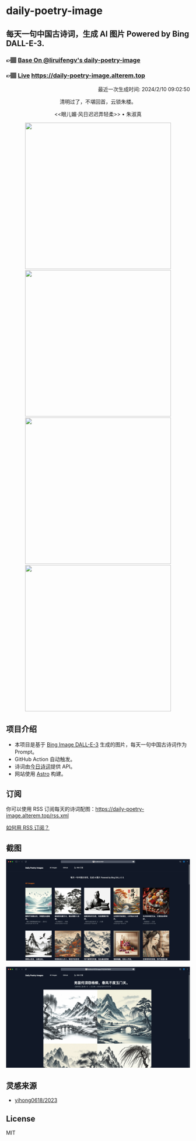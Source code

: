 
# daily-poetry-image

## 每天一句中国古诗词，生成 AI 图片 Powered by Bing DALL-E-3.

### 👉🏽 [Base On @liruifengv's daily-poetry-image](https://github.com/liruifengv/daily-poetry-image)

### 👉🏽 [Live](https://daily-poetry-image.alterem.top/) https://daily-poetry-image.alterem.top

<p align="right">
  最近一次生成时间: 2024/2/10 09:02:50
</p>
<p align="center">
清明过了，不堪回首，云锁朱楼。
</p>
<p align="center">
<<眼儿媚·风日迟迟弄轻柔>> • 朱淑真
</p>
<p align="center">
<img src="https://tse1.mm.bing.net/th/id/OIG1.uvIXI1vWpjqDFufv1kts" height="400" width="400" />
<img src="https://tse3.mm.bing.net/th/id/OIG1.BA.FiQW5WqN_L0pn33gs" height="400" width="400" />
<img src="https://tse1.mm.bing.net/th/id/OIG1.l9UvwXnkXNMZpScFVNor" height="400" width="400" />
<img src="https://tse2.mm.bing.net/th/id/OIG1.qLI9l03a516nH_MKfvLC" height="400" width="400" />
</p>

## 项目介绍

-   本项目是基于 [Bing Image DALL-E-3](https://www.bing.com/images/create) 生成的图片，每天一句中国古诗词作为 Prompt。
-   GitHub Action 自动触发。
-   诗词由[今日诗词](https://www.jinrishici.com/)提供 API。
-   网站使用 [Astro](https://astro.build) 构建。

## 订阅

你可以使用 RSS 订阅每天的诗词配图：https://daily-poetry-image.alterem.top/rss.xml

[如何用 RSS 订阅？](https://zhuanlan.zhihu.com/p/55026716)

## 截图

![图片列表](./screenshots/Snipaste_2023-12-28_21-00-26.png)

![图片详情](./screenshots/Snipaste_2023-12-28_21-00-53.png)

## 灵感来源

-   [yihong0618/2023](https://github.com/yihong0618/2023)

## License

MIT
